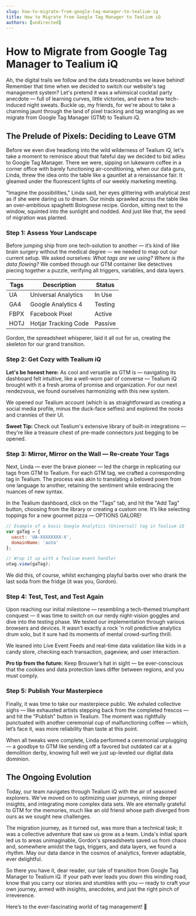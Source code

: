 ```yaml
---
slug: how-to-migrate-from-google-tag-manager-to-tealium-iq
title: How to Migrate from Google Tag Manager to Tealium iQ
authors: [undirected]
---
```



# How to Migrate from Google Tag Manager to Tealium iQ

Ah, the digital trails we follow and the data breadcrumbs we leave behind! Remember that time when we decided to switch our website's tag management system? Let's pretend it was a whimsical cocktail party anecdote — full of learning curves, little victories, and even a few tech-induced night sweats. Buckle up, my friends, for we're about to take a charming jaunt through the land of pixel tracking and tag wrangling as we migrate from Google Tag Manager (GTM) to Tealium iQ. 

## The Prelude of Pixels: Deciding to Leave GTM

Before we even dive headlong into the wild wilderness of Tealium iQ, let's take a moment to reminisce about that fateful day we decided to bid adieu to Google Tag Manager. There we were, sipping on lukewarm coffee in a corner office with barely functioning air-conditioning, when our data guru, Linda, threw the idea onto the table like a gauntlet at a renaissance fair. It gleamed under the fluorescent lights of our weekly marketing meeting. 

"Imagine the possibilities," Linda said, her eyes glittering with analytical zest as if she were daring us to dream. Our minds sprawled across the table like an over-ambitious spaghetti Bolognese recipe. Gordon, sitting next to the window, squinted into the sunlight and nodded. And just like that, the seed of migration was planted.

### Step 1: Assess Your Landscape

Before jumping ship from one tech-solution to another — it’s kind of like brain surgery without the medical degree — we needed to map out our current setup. We asked ourselves: *What tags are we using? Where is the data flowing?* We combed through our GTM container like detectives piecing together a puzzle, verifying all triggers, variables, and data layers.

| Tags  | Description                                | Status   |
|-------|--------------------------------------------|----------|
| UA    | Universal Analytics                        | In Use   |
| GA4   | Google Analytics 4                          | Testing  |
| FBPX  | Facebook Pixel                              | Active   |
| HOTJ  | Hotjar Tracking Code                        | Passive  |

Gordon, the spreadsheet whisperer, laid it all out for us, creating the skeleton for our grand transition. 

### Step 2: Get Cozy with Tealium iQ

**Let's be honest here:** As cool and versatile as GTM is — navigating its dashboard felt intuitive, like a well-worn pair of converse — Tealium iQ brought with it a fresh aroma of promise and organization. For our next rendezvous, we found ourselves harmonizing with this new system. 

We opened our Tealium account (which is as straightforward as creating a social media profile, minus the duck-face selfies) and explored the nooks and crannies of their UI. 

**Sweet Tip:** Check out Tealium's extensive library of built-in integrations — they're like a treasure chest of pre-made connectors just begging to be opened. 

### Step 3: Mirror, Mirror on the Wall — Re-create Your Tags

Next, Linda — ever the brave pioneer — led the charge in replicating our tags from GTM to Tealium. For each GTM tag, we crafted a corresponding tag in Tealium. The process was akin to translating a beloved poem from one language to another, retaining the sentiment while embracing the nuances of new syntax.

In the Tealium dashboard, click on the "Tags" tab, and hit the "Add Tag" button, choosing from the library or creating a custom one. It’s like selecting toppings for a new gourmet pizza — OPTIONS GALORE!

```javascript
// Example of a basic Google Analytics (Universal) tag in Tealium iQ
var gaTag = {
  uacct: 'UA-XXXXXXXX-X', 
  domainName: 'auto'
};

// Wrap it up with a Tealium event handler
utag.view(gaTag);
```

We did this, of course, whilst exchanging playful barbs over who drank the last soda from the fridge (it was you, Gordon).

### Step 4: Test, Test, and Test Again

Upon reaching our initial milestone — resembling a tech-themed triumphant conquest — it was time to switch on our nerdy night-vision goggles and dive into the testing phase. We tested our implementation through various browsers and devices. It wasn't exactly a rock 'n roll predictive analytics drum solo, but it sure had its moments of mental crowd-surfing thrill.

We leaned into Live Event Feeds and real-time data validation like kids in a candy store, checking each transaction, pageview, and user interaction. 

**Pro tip from the future:** Keep Brouwer’s hat in sight — be ever-conscious that the cookies and data protection laws differ between regions, and you must comply.

### Step 5: Publish Your Masterpiece

Finally, it was time to take our masterpiece public. We exhaled collective sighs — like exhausted artists stepping back from the completed frescos — and hit the "Publish" button in Tealium. The moment was rightfully punctuated with another ceremonial cup of malfunctioning coffee — which, let’s face it, was more reliability than taste at this point.

When all tweaks were complete, Linda performed a ceremonial unplugging — a goodbye to GTM like sending off a favored but outdated car at a demolition derby, knowing full well we just up-leveled our digital data dominion.

## The Ongoing Evolution

Today, our team navigates through Tealium iQ with the air of seasoned explorers. We've moved on to optimizing user journeys, mining deeper insights, and integrating more complex data sets. We are eternally grateful to GTM for the memories, much like an old friend whose path diverged from ours as we sought new challenges. 

The migration journey, as it turned out, was more than a technical task; it was a collective adventure that saw us grow as a team. Linda's initial spark led us to areas unimaginable, Gordon's spreadsheets saved us from chaos and, somewhere amidst the tags, triggers, and data layers, we found a rhythm. May our data dance in the cosmos of analytics, forever adaptable, ever delightful.

So there you have it, dear reader, our tale of transition from Google Tag Manager to Tealium iQ. If your path ever leads you down this winding road, know that you carry our stories and stumbles with you — ready to craft your own journey, armed with insights, anecdotes, and just the right pinch of irreverence.

Here’s to the ever-fascinating world of tag management! 🎉